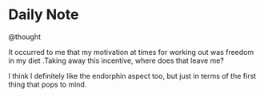 # Daily Note
@thought

It occurred to me that my motivation at times for working out was freedom in my diet .Taking away this incentive, where
does that leave me?

I think I definitely like the endorphin aspect too, but just in terms of the first thing that pops to mind.
